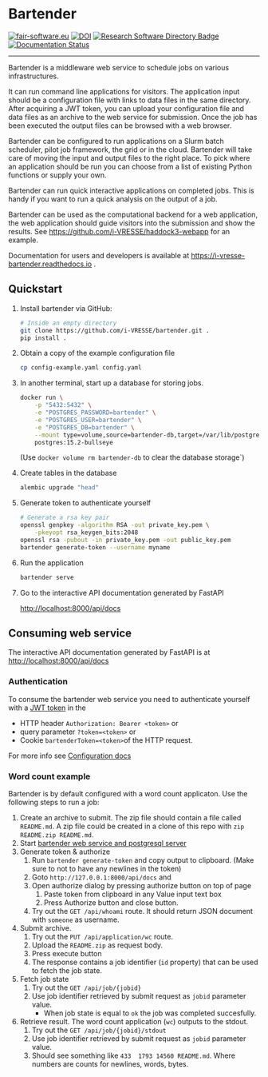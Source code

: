 # Bartender

[![fair-software.eu](https://img.shields.io/badge/fair--software.eu-%E2%97%8F%20%20%E2%97%8F%20%20%E2%97%8F%20%20%E2%97%8F%20%20%E2%97%8B-yellow)](https://fair-software.eu)
[![DOI](https://zenodo.org/badge/DOI/10.5281/zenodo.7614737.svg)](https://doi.org/10.5281/zenodo.7614737)
[![Research Software Directory Badge](https://img.shields.io/badge/rsd-bartender-00a3e3.svg)](https://research-software-directory.org/software/bartender)
[![Documentation Status](https://readthedocs.org/projects/i-vresse-bartender/badge/?version=latest)](https://i-vresse-bartender.readthedocs.io/en/latest/?badge=latest)

***

Bartender is a middleware web service to schedule jobs on various
infrastructures.

It can run command line applications for visitors. The application input should
be a configuration file with links to data files in the same directory.
After acquiring a JWT token, you can upload your configuration file and
data files as an archive to the web service for submission.
Once the job has been executed the output files
can be browsed with a web browser.

Bartender can be configured to run applications on a Slurm batch scheduler,
pilot job framework, the grid or in the cloud. Bartender will take care of
moving the input and output files to the right place. To pick where an
application should be run you can choose from a list of existing Python
functions or supply your own.

Bartender can run quick interactive applications on completed jobs.
This is handy if you want to run a quick analysis on the output of a job.

Bartender can be used as the computational backend for a web application, the
web application should guide visitors into the submission and show the results.
See <https://github.com/i-VRESSE/haddock3-webapp> for an example.

Documentation for users and developers is available
at <https://i-vresse-bartender.readthedocs.io> .

## Quickstart

1. Install bartender via GitHub:

    ```bash
    # Inside an empty directory
    git clone https://github.com/i-VRESSE/bartender.git .
    pip install .
    ```

1. Obtain a copy of the example configuration file

    ```bash
    cp config-example.yaml config.yaml
    ```

1. In another terminal, start up a database for storing jobs.

    ```bash
    docker run \
        -p "5432:5432" \
        -e "POSTGRES_PASSWORD=bartender" \
        -e "POSTGRES_USER=bartender" \
        -e "POSTGRES_DB=bartender" \
        --mount type=volume,source=bartender-db,target=/var/lib/postgresql/data \
        postgres:15.2-bullseye
    ```

    (Use `docker volume rm bartender-db` to clear the database storage`)

1. Create tables in the database

    ```bash
    alembic upgrade "head"
    ```

1. Generate token to authenticate yourself

    ```bash
    # Generate a rsa key pair
    openssl genpkey -algorithm RSA -out private_key.pem \
        -pkeyopt rsa_keygen_bits:2048
    openssl rsa -pubout -in private_key.pem -out public_key.pem
    bartender generate-token --username myname
    ```

1. Run the application

    ```bash
    bartender serve
    ```

1. Go to the interactive API documentation generated by FastAPI

    <http://localhost:8000/api/docs>

## Consuming web service

The interactive API documentation generated by FastAPI is at
<http://localhost:8000/api/docs>

### Authentication

To consume the bartender web service you need to authenticate yourself
with a [JWT token](https://jwt.io/) in the

* HTTP header `Authorization: Bearer <token>` or
* query parameter `?token=<token>` or
* Cookie `bartenderToken=<token>`of the HTTP request.

For more info see [Configuration docs](https://i-vresse-bartender.readthedocs.io/en/latest/configuration.html#authentication)

### Word count example

Bartender is by default configured with a word count applicaton. Use the
following steps to run a job:

1. Create an archive to submit. The zip file should contain a file called
   `README.md`. A zip file could be created in a clone of this repo with
   `zip README.zip README.md`.
2. Start [bartender web service and postgresql
   server](https://i-vresse-bartender.readthedocs.io/en/latest/index.html#quickstart)
3. Generate token & authorize
    1. Run `bartender generate-token` and copy output to clipboard.
       (Make sure to not to have any newlines in the token)
    2. Goto `http://127.0.0.1:8000/api/docs` and
    3. Open authorize dialog by pressing authorize button on top of page
        1. Paste token from clipboard in any Value input text box
        2. Press Authorize button and close button.
    4. Try out the `GET /api/whoami` route.
       It should return JSON document with `someone` as username.
4. Submit archive.
    1. Try out the `PUT /api/application/wc` route.
    2. Upload the `README.zip` as request body.
    3. Press execute button
    4. The response contains a job identifier (`id` property) that can be used
       to fetch the job state.
5. Fetch job state
    1. Try out the `GET /api/job/{jobid}`
    2. Use job identifier retrieved by submit request as `jobid` parameter
       value.
        * When job state is equal to `ok` the job was completed succesfully.
6. Retrieve result. The word count application (`wc`) outputs to the stdout.
    1. Try out the `GET /api/job/{jobid}/stdout`
    2. Use job identifier retrieved by submit request as `jobid` parameter
       value.
    3. Should see something like `433  1793 14560 README.md`. Where numbers are
        counts for newlines, words, bytes.
